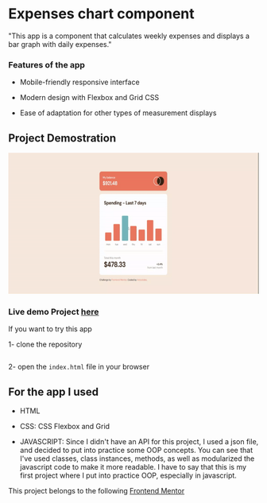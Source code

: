# Expenses chart component

"This app is a component that calculates weekly expenses and displays a bar graph with daily expenses."


### Features of the app

- Mobile-friendly responsive interface

- Modern design with Flexbox and Grid CSS

- Ease of adaptation for other types of measurement displays  


## Project Demostration


![](./images/video1-ezgif.com-video-to-gif-converter.gif)


### Live demo Project [here](https://expenses-chart-component-main-fm.netlify.app/)

If you want to try this app

1- clone the repository

```bash


```

2- open the `index.html` file in your browser




## For the app I used


* HTML 

* CSS: CSS Flexbox and Grid

* JAVASCRIPT: Since I didn't have an API for this project, I used a json file, and decided to put into practice some OOP concepts.
You can see that I've used classes, class instances, methods, as well as modularized the javascript code to make it more readable.
I have to say that this is my first project where I put into practice OOP, especially in javascript.

This project belongs to the following [Frontend Mentor](https://www.frontendmentor.io/)

